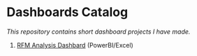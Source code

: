 # Dashboards Catalog
*This repository contains short dashboard projects I have made.*



1. [RFM Analysis Dashbard](https://github.com/caestradaa/other_dashboards/tree/main/RFM_Analysis_Dashboard) (PowerBI/Excel)
